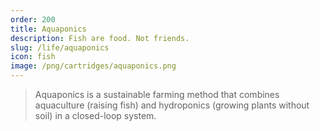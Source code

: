 ```yaml
---
order: 200
title: Aquaponics
description: Fish are food. Not friends.
slug: /life/aquaponics
icon: fish
image: /png/cartridges/aquaponics.png
---
```


> Aquaponics is a sustainable farming method that combines aquaculture (raising fish) and hydroponics (growing plants without soil) in a closed-loop system.
